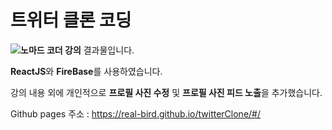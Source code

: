 # 트위터 클론 코딩

**![노마드 코더 강의](https://nomadcoders.co/nwitter/lobby)** 결과물입니다.

**ReactJS**와 **FireBase**를 사용하였습니다.

강의 내용 외에 개인적으로 **프로필 사진 수정** 및 **프로필 사진 피드 노출**을 추가했습니다.

Github pages 주소 : <https://real-bird.github.io/twitterClone/#/>
